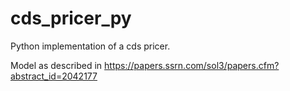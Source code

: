 # cds_pricer_py
Python implementation of a cds pricer.

Model as described in https://papers.ssrn.com/sol3/papers.cfm?abstract_id=2042177


